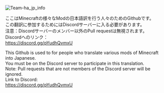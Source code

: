 
![Team-ha_jp_info](https://user-images.githubusercontent.com/63949302/162625981-7b404dcb-caa3-4ec9-8441-36d0cc17f4ca.jpg)


ここはMinecraftの様々なModの日本語訳を行う人々のためのGithubです。<br>
この翻訳に参加するためにはDiscordサーバーに入る必要があります。<br>
注意：Discordサーバーのメンバー以外のPull requestは無視されます。<br>
Discordへのリンク：<br>
https://discord.gg/pYudhQvmxU

This Github is used to for people who translate various mods of Minecraft into Japanese. <br>
You must be on the Discord server to participate in this translation. <br>
Note: Pull requests that are not members of the Discord server will be ignored. <br>
Link to Discord: <br>
https://discord.gg/pYudhQvmxU

